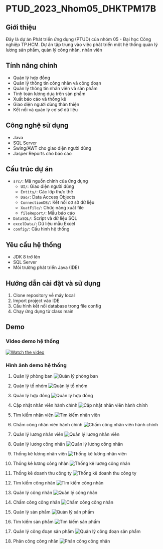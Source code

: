 # PTUD_2023_Nhom05_DHKTPM17B

## Giới thiệu
Đây là dự án Phát triển ứng dụng (PTUD) của nhóm 05 - Đại học Công nghiệp TP.HCM. Dự án tập trung vào việc phát triển một hệ thống quản lý lương sản phẩm, quản lý công nhân, nhân viên

## Tính năng chính
- Quản lý hợp đồng
- Quản lý thông tin công nhân và công đoạn
- Quản lý thông tin nhân viên và sản phẩm
- Tính toán lương dựa trên sản phẩm
- Xuất báo cáo và thống kê
- Giao diện người dùng thân thiện
- Kết nối và quản lý cơ sở dữ liệu

## Công nghệ sử dụng
- Java
- SQL Server
- Swing/AWT cho giao diện người dùng
- Jasper Reports cho báo cáo

## Cấu trúc dự án
- `src/`: Mã nguồn chính của ứng dụng
  - `UI/`: Giao diện người dùng
  - `Entity/`: Các lớp thực thể
  - `Dao/`: Data Access Objects
  - `ConnectionDB/`: Kết nối cơ sở dữ liệu
  - `XuatFile/`: Chức năng xuất file
  - `fileReport/`: Mẫu báo cáo
- `DataSQL/`: Script và dữ liệu SQL
- `excelData/`: Dữ liệu mẫu Excel
- `config/`: Cấu hình hệ thống

## Yêu cầu hệ thống
- JDK 8 trở lên
- SQL Server
- Môi trường phát triển Java (IDE)

## Hướng dẫn cài đặt và sử dụng
1. Clone repository về máy local
2. Import project vào IDE
3. Cấu hình kết nối database trong file config
4. Chạy ứng dụng từ class main

## Demo
### Video demo hệ thống
[![Watch the video](https://img.youtube.com/vi/iFEj--_0WXk/maxresdefault.jpg)](https://youtu.be/iFEj--_0WXk)

### Hình ảnh demo hệ thống
1. Quản lý phòng ban
![Quản lý phòng ban](https://github.com/hoanghuytoi/PTUD_2023_Nhom05_DHKTPM17B/blob/main/demo/1.png)

2. Quản lý tổ nhóm
![Quản lý tổ nhóm](https://github.com/hoanghuytoi/PTUD_2023_Nhom05_DHKTPM17B/blob/main/demo/2.png)

3. Quản lý hợp đồng
![Quản lý hợp đồng](https://github.com/hoanghuytoi/PTUD_2023_Nhom05_DHKTPM17B/blob/main/demo/3.png)

4. Cập nhật nhân viên hành chính
![Cập nhật nhân viên hành chính](https://github.com/hoanghuytoi/PTUD_2023_Nhom05_DHKTPM17B/blob/main/demo/4.png)

5. Tìm kiếm nhân viên
![Tìm kiếm nhân viên](https://github.com/hoanghuytoi/PTUD_2023_Nhom05_DHKTPM17B/blob/main/demo/5.png)

6. Chấm công nhân viên hành chính
![Chấm công nhân viên hành chính](https://github.com/hoanghuytoi/PTUD_2023_Nhom05_DHKTPM17B/blob/main/demo/6.png)

7. Quản lý lương nhân viên
![Quản lý lương nhân viên](https://github.com/hoanghuytoi/PTUD_2023_Nhom05_DHKTPM17B/blob/main/demo/7.png)

8. Quản lý lương công nhân
![Quản lý lương công nhân](https://github.com/hoanghuytoi/PTUD_2023_Nhom05_DHKTPM17B/blob/main/demo/8.png)

9. Thống kê lương nhân viên
![Thống kê lương nhân viên](https://github.com/hoanghuytoi/PTUD_2023_Nhom05_DHKTPM17B/blob/main/demo/9.png)

10. Thống kê lương công nhân
![Thống kê lương công nhân](https://github.com/hoanghuytoi/PTUD_2023_Nhom05_DHKTPM17B/blob/main/demo/10.png)

11. Thống kê doanh thu công ty
![Thống kê doanh thu công ty](https://github.com/hoanghuytoi/PTUD_2023_Nhom05_DHKTPM17B/blob/main/demo/11.png)

12. Tìm kiếm công nhân
![Tìm kiếm công nhân](https://github.com/hoanghuytoi/PTUD_2023_Nhom05_DHKTPM17B/blob/main/demo/12.png)

13. Quản lý công nhân
![Quản lý công nhân](https://github.com/hoanghuytoi/PTUD_2023_Nhom05_DHKTPM17B/blob/main/demo/13.png)

14. Chấm công công nhân
![Chấm công công nhân](https://github.com/hoanghuytoi/PTUD_2023_Nhom05_DHKTPM17B/blob/main/demo/14.png)

15. Quản lý sản phẩm
![Quản lý sản phẩm](https://github.com/hoanghuytoi/PTUD_2023_Nhom05_DHKTPM17B/blob/main/demo/15.png)

16. Tìm kiếm sản phẩm
![Tìm kiếm sản phẩm](https://github.com/hoanghuytoi/PTUD_2023_Nhom05_DHKTPM17B/blob/main/demo/16.png)

17. Quản lý công đoạn sản phẩm
![Quản lý công đoạn sản phẩm](https://github.com/hoanghuytoi/PTUD_2023_Nhom05_DHKTPM17B/blob/main/demo/17.png)

18. Phân công công nhân
![Phân công công nhân](https://github.com/hoanghuytoi/PTUD_2023_Nhom05_DHKTPM17B/blob/main/demo/18.png)